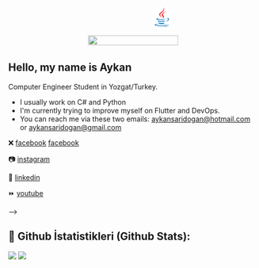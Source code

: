 <!DOCTYPE html>
<html lang="en">
 
<body>

<div style="margin-left: 290px;"> <p align="left"> <a > <img src="https://raw.githubusercontent.com/devicons/devicon/master/icons/java/java-original.svg" alt="java" width="40" height="40" /> </a>





 </div></div>
<div align = "center"><img width="60%" height="70%" src="https://dezinebrainz.com/images/web-design-gif.gif" height="175px" /></div>




## Hello, my name is Aykan
 Computer Engineer Student in Yozgat/Turkey.
- I usually work on C# and Python
-  I'm currently trying to improve myself on Flutter and DevOps.
- You can reach me via these two emails: aykansaridogan@hotmail.com  or aykansaridogan@gmail.com


❌ [facebook] [facebook]

📷 [instagram][instagram]

👔 [linkedin]

⏩ [youtube][youtube]


-->


[facebook]: https://www.facebook.com/aykansr/
[instagram]: https://www.instagram.com/aykaaaann/
[linkedin]: https://www.linkedin.com/in/aykansaridogan/
[brad]: https://github.com/aykansaridogan
[youtube]: https://www.youtube.com/channel/UCpH8ZQ1apvwYiG8GoO-xiNw
 
 
 ## 🎸 Github İstatistikleri (Github Stats):
<div style="display: inline">
  <img src="https://github-readme-stats.vercel.app/api/?username=aykansaridogan&count_private=true&theme=highcontrast&showicons=true&include_all_commits=true&hide_border=true" width="500">
</div>
    <a href="#"><img src="https://estruyf-github.azurewebsites.net/api/VisitorHit?user=aykansaridogan&countColor=%237B1E7A" /></a>

</body>
</html>
